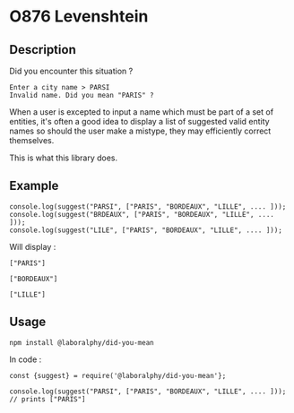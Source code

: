 # O876 Levenshtein

## Description
Did you encounter this situation ?
```
Enter a city name > PARSI
Invalid name. Did you mean "PARIS" ?
```
When a user is excepted to input a name which must be part of a set of entities, it's often a good idea to display a
list of suggested valid entity names so should the user make a mistype, they may efficiently correct themselves.

This is what this library does.

## Example
```
console.log(suggest("PARSI", ["PARIS", "BORDEAUX", "LILLE", .... ]));
console.log(suggest("BRDEAUX", ["PARIS", "BORDEAUX", "LILLE", .... ]));
console.log(suggest("LILE", ["PARIS", "BORDEAUX", "LILLE", .... ]));
```
Will display :
```
["PARIS"]

["BORDEAUX"]

["LILLE"]
```


## Usage

```
npm install @laboralphy/did-you-mean
```
In code :
```
const {suggest} = require('@laboralphy/did-you-mean'};

console.log(suggest("PARSI", ["PARIS", "BORDEAUX", "LILLE", .... ]));
// prints ["PARIS"]
```


